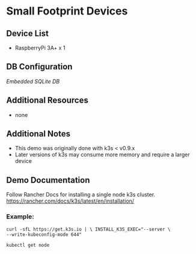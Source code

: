 # Small Footprint Devices

## Device List
* RaspberryPi 3A+ x 1

## DB Configuration
*Embedded SQLite DB*

## Additional Resources
* none

## Additional Notes
* This demo was originally done with k3s < v0.9.x
* Later versions of k3s may consume more memory and require a larger device

## Demo Documentation
Follow Rancher Docs for installing a single node k3s cluster. https://rancher.com/docs/k3s/latest/en/installation/

### Example:
```
curl -sfL https://get.k3s.io | \ INSTALL_K3S_EXEC="--server \
--write-kubeconfig-mode 644" 

kubectl get node
```